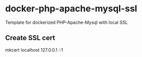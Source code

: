 # docker-php-apache-mysql-ssl
Template for dockerized PHP-Apache-Mysql with local SSL

## Create SSL cert
mkcert localhost 127.0.0.1 ::1